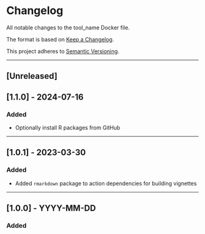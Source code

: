 # Changelog
All notable changes to the tool_name Docker file.

The format is based on [Keep a Changelog](https://keepachangelog.com/en/1.0.0/).

This project adheres to [Semantic Versioning](https://semver.org/spec/v2.0.0.html).

---

## [Unreleased]

## [1.1.0] - 2024-07-16
### Added
- Optionally install R packages from GitHub

---

## [1.0.1] - 2023-03-30
### Added
- Added `rmarkdown` package to action dependencies for building vignettes

---

## [1.0.0] - YYYY-MM-DD
### Added
